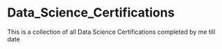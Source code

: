 # Data_Science_Certifications
This is a collection of all Data Science Certifications completed by me till date
